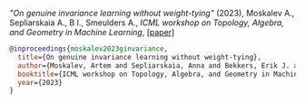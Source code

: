 *"On genuine invariance learning without weight-tying"* (2023), Moskalev A., Sepliarskaia A., B I., Smeulders A.,  *ICML workshop on Topology, Algebra, and Geometry in Machine Learning*, [[paper]](https://openreview.net/pdf?id=yYEgfbCVrR)


```bibtex
@inproceedings{moskalev2023ginvariance,
  title={On genuine invariance learning without weight-tying},
  author={Moskalev, Artem and Sepliarskaia, Anna and Bekkers, Erik J. and Smeulders, Arnold},
  booktitle={ICML workshop on Topology, Algebra, and Geometry in Machine Learning},
  year={2023}
}
```
